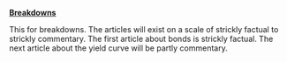 
**[Breakdowns](/breakdowns)**
<divider width="w-1/3" />

This for breakdowns. The articles will exist on a scale of strickly factual to strickly commentary. The first article about bonds is strickly factual. The next article about the yield curve will be partly commentary.

<!-- <nuxt-link to="/breakdowns" class="text-primary-light dark:text-primary-dark underline hover:no-underline transition">
  View my breakdowns
</nxut-link> -->
